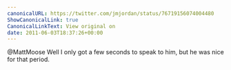 ```yaml
---
canonicalURL: https://twitter.com/jmjordan/status/76719156074004480
ShowCanonicalLink: true
CanonicalLinkText: View original on
date: 2011-06-03T18:37:26+00:00
---
```

@MattMoose Well I only got a few seconds to speak to him, but he was nice for that period.